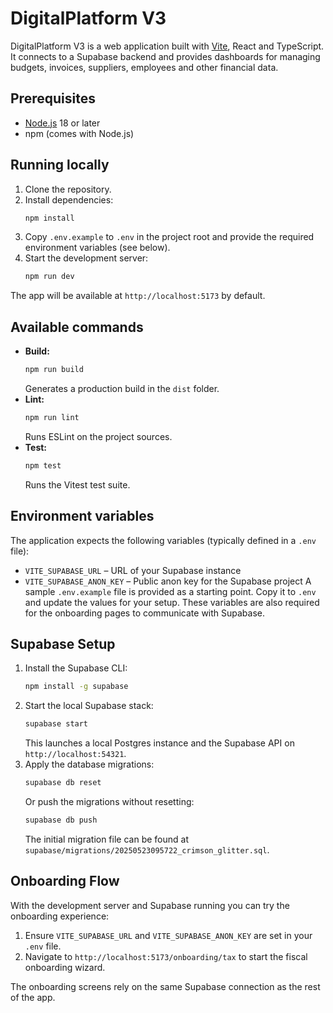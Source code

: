 # DigitalPlatform V3

DigitalPlatform V3 is a web application built with [Vite](https://vitejs.dev/), React and TypeScript. It connects to a Supabase backend and provides dashboards for managing budgets, invoices, suppliers, employees and other financial data.

## Prerequisites

- [Node.js](https://nodejs.org/) 18 or later
- npm (comes with Node.js)

## Running locally

1. Clone the repository.
2. Install dependencies:
   ```bash
   npm install
   ```
3. Copy `.env.example` to `.env` in the project root and provide the required environment variables (see below).
4. Start the development server:
   ```bash
   npm run dev
   ```

The app will be available at `http://localhost:5173` by default.

## Available commands

- **Build:**
  ```bash
  npm run build
  ```
  Generates a production build in the `dist` folder.
- **Lint:**
  ```bash
  npm run lint
  ```
  Runs ESLint on the project sources.
- **Test:**
  ```bash
  npm test
  ```
  Runs the Vitest test suite.

## Environment variables

The application expects the following variables (typically defined in a `.env` file):

- `VITE_SUPABASE_URL` – URL of your Supabase instance
- `VITE_SUPABASE_ANON_KEY` – Public anon key for the Supabase project
A sample `.env.example` file is provided as a starting point. Copy it to `.env` and update the values for your setup. These variables are also required for the onboarding pages to communicate with Supabase.

## Supabase Setup

1. Install the Supabase CLI:
   ```bash
   npm install -g supabase
   ```
2. Start the local Supabase stack:
   ```bash
   supabase start
   ```
   This launches a local Postgres instance and the Supabase API on `http://localhost:54321`.
3. Apply the database migrations:
   ```bash
   supabase db reset
   ```
   Or push the migrations without resetting:
   ```bash
   supabase db push
   ```
   The initial migration file can be found at `supabase/migrations/20250523095722_crimson_glitter.sql`.

## Onboarding Flow

With the development server and Supabase running you can try the onboarding experience:

1. Ensure `VITE_SUPABASE_URL` and `VITE_SUPABASE_ANON_KEY` are set in your `.env` file.
2. Navigate to `http://localhost:5173/onboarding/tax` to start the fiscal onboarding wizard.

The onboarding screens rely on the same Supabase connection as the rest of the app.

